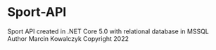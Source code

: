 # Sport-API
Sport API created in .NET Core 5.0 with relational database in MSSQL
Author Marcin Kowalczyk
Copyright 2022
